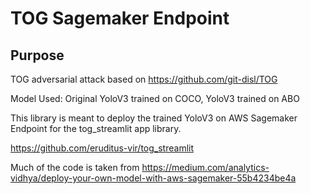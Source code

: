 # TOG Sagemaker Endpoint 

## Purpose

TOG adversarial attack based on https://github.com/git-disl/TOG

Model Used: Original YoloV3 trained on COCO, YoloV3 trained on ABO

This library is meant to deploy the trained YoloV3 on AWS Sagemaker Endpoint for the tog_streamlit app library.

https://github.com/eruditus-vir/tog_streamlit

Much of the code is taken from https://medium.com/analytics-vidhya/deploy-your-own-model-with-aws-sagemaker-55b4234be4a




